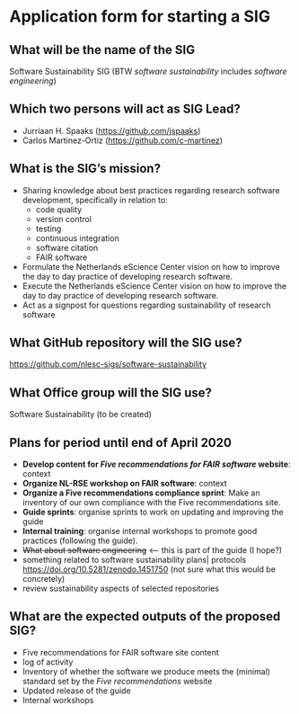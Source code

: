 # Application form for starting a SIG

## What will be the name of the SIG

Software Sustainability SIG
(BTW _software sustainability_ includes _software engineering_)

## Which two persons will act as SIG Lead?

- Jurriaan H. Spaaks (https://github.com/jspaaks)
- Carlos Martinez-Ortiz (https://github.com/c-martinez)

## What is the SIG’s mission?
<!--
The mission of your SIG should contribute to the organization’s mission.
-->


- Sharing knowledge about best practices regarding research software development, specifically in relation to:
   - code quality
   - version control
   - testing
   - continuous integration
   - software citation
   - FAIR software
- Formulate the Netherlands eScience Center vision on how to improve the day to day practice of developing research software. 
- Execute the Netherlands eScience Center vision on how to improve the day to day practice of developing research software.
- Act as a signpost for questions regarding sustainability of research software

## What GitHub repository will the SIG use?

https://github.com/nlesc-sigs/software-sustainability

## What Office group will the SIG use?
Software Sustainability (to be created)

## Plans for period until end of April 2020
<!--
In this section, list what plans you have for this SIG. Describe each plan according to the following format:

- **title**: context 1
- **title 2**: context 2
- etc

For title, describe your plan in just a few words. For context, describe briefly and concretely what is the plan.
-->

- **Develop content for _Five recommendations for FAIR software_ website**: context
- **Organize NL-RSE workshop on FAIR software**: context
- **Organize a Five recommendations compliance sprint**: Make an inventory of our own compliance with the Five recommendations site.
- **Guide sprints**: organise sprints to work on updating and improving the guide
- **Internal training**: organise internal workshops to promote good practices (following the guide).
- ~~What about software engineering~~ <-- this is part of the guide (I hope?)
- something related to software sustainability plans| protocols https://doi.org/10.5281/zenodo.1451750 (not sure what this would be concretely)
- review sustainability aspects of selected repositories

## What are the expected outputs of the proposed SIG?
<!--
help text goes here
-->

- Five recommendations for FAIR software site content
- log of activity
- Inventory of whether the software we produce meets the (minimal) standard set by the _Five recommendations_ website
- Updated release of the guide
- Internal workshops
